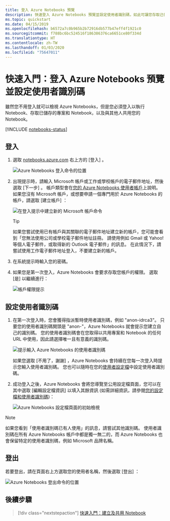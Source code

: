 ```yaml
---
title: 登入 Azure Notebooks 預覽
description: 快速登入 Azure Notebooks 預覽並設定使用者識別碼，如此可讓您存取己儲存的專案並與他人共用 Notebook。
ms.topic: quickstart
ms.date: 04/15/2019
ms.openlocfilehash: b6572a7c0b965b2b72916db577b47eff4f1921c0
ms.sourcegitcommit: f788bc6bc524516f186386376ca6651ce80f334d
ms.translationtype: HT
ms.contentlocale: zh-TW
ms.lasthandoff: 01/03/2020
ms.locfileid: "75647011"
---
```

# <a name="quickstart-sign-in-and-set-a-user-id-for-azure-notebooks-preview"></a>快速入門：登入 Azure Notebooks 預覽並設定使用者識別碼

雖然您不用登入就可以檢視 Azure Notebooks，但是您必須登入以執行 Notebook、存取已儲存的專案和 Notebook，以及與其他人共用您的 Notebook。

[!INCLUDE [notebooks-status](../../includes/notebooks-status.md)]

## <a name="sign-in"></a>登入

1. 選取 [notebooks.azure.com](https://notebooks.azure.com/) 右上方的 [登入]  。

    ![Azure Notebooks 登入命令的位置](media/accounts/sign-in-command.png)

1. 出現提示時，請輸入 Microsoft 帳戶或工作或學校帳戶的電子郵件地址，然後選取 [下一步]  。 帳戶類型會在[您的 Azure Notebooks 使用者帳戶](azure-notebooks-user-account.md)上說明。 如果您沒有 Microsoft 帳戶，或想要申請一個專門用於 Azure Notebooks 的帳戶，請選取 [建立帳戶]  ：

    ![在登入提示中建立新的 Microsoft 帳戶命令](media/accounts/create-new-microsoft-account.png)

    > [!Tip]
    > 如果您嘗試使用已有帳戶與其關聯的電子郵件地址建立新的帳戶，您可能會看到「您無法使用公司或學校電子郵件地址註冊。 請使用例如 Gmail 或 Yahoo! 等個人電子郵件，或取得新的 Outlook 電子郵件」的訊息。 在此情況下，請嘗試使用工作電子郵件地址登入，不要建立新的帳戶。

1. 在系統提示時輸入您的密碼。

1. 如果您是第一次登入，Azure Notebooks 會要求存取您帳戶的權限。 選取 [是]  以繼續進行：

    ![帳戶權限提示](media/accounts/account-permission-prompt.png)

## <a name="set-a-user-id"></a>設定使用者識別碼

1. 在第一次登入時，您會獲得指派暫時使用者識別碼，例如 "anon-idrca3"。 只要您的使用者識別碼開頭是 "anon-"，Azure Notebooks 就會提示您建立自己的識別碼。 您的使用者識別碼會在您取得以共用專案和 Notebook 的任何 URL 中使用，因此請選擇唯一且有意義的識別碼。

    ![提示輸入 Azure Notebooks 的使用者識別碼](media/accounts/create-user-id.png)

    如果您選取 [不用了，謝謝]  ，Azure Notebooks 會持續在您每一次登入時提示您輸入使用者識別碼。 您也可以隨時在您的[使用者設定檔](azure-notebooks-user-profile.md)中設定使用者識別碼。

1. 成功登入之後，Azure Notebooks 會將您導覽至公用設定檔頁面，您可以在其中選取 [編輯設定檔資訊]  以填入其餘資訊 (如需詳細資訊，請參閱[您的設定檔和使用者識別碼](azure-notebooks-user-profile.md))：

    ![Azure Notebooks 設定檔頁面的初始檢視](media/accounts/profile-page-new.png)

> [!NOTE]
> 如果您看到「使用者識別碼已有人使用」的訊息，請嘗試其他識別碼。 使用者識別碼在所有 Azure Notebooks 帳戶中都是獨一無二的，而 Azure Notebooks 也會保留特定的使用者識別碼，例如 Microsoft 品牌名稱。

## <a name="sign-out"></a>登出

若要登出，請在頁面右上方選取您的使用者名稱，然後選取 [登出]  ：

![Azure Notebooks 登出命令的位置](media/accounts/sign-out-command.png)

## <a name="next-steps"></a>後續步驟

> [!div class="nextstepaction"]
> [快速入門：建立及共用 Notebook](quickstart-create-share-jupyter-notebook.md)

